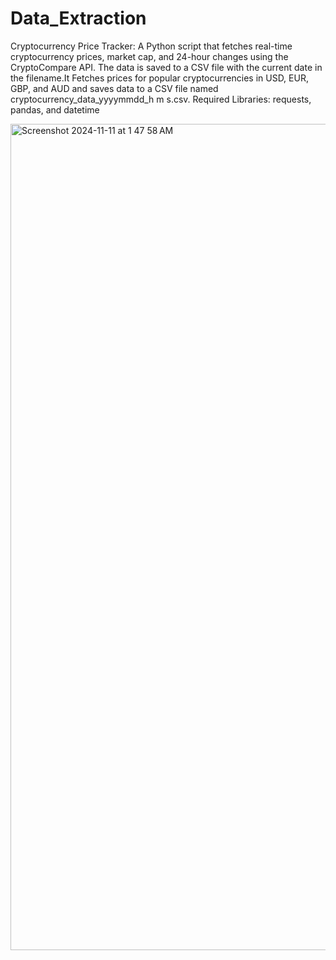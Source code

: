 # Data_Extraction
Cryptocurrency Price Tracker:
A Python script that fetches real-time cryptocurrency prices, market cap, and 24-hour changes using the CryptoCompare API. The data is saved to a CSV file with the current date in the filename.It Fetches prices for popular cryptocurrencies in USD, EUR, GBP, and AUD and saves data to a CSV file named cryptocurrency_data_yyyymmdd_h m s.csv.
Required Libraries: requests, pandas, and datetime

<img width="1322" alt="Screenshot 2024-11-11 at 1 47 58 AM" src="https://github.com/user-attachments/assets/4802dfe4-0e4e-4cad-b5b3-7d92c19a9a01">


